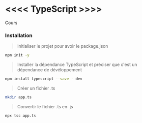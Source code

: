 # <<<< TypeScript >>>>
<!-- --------------------- -->
 Cours

<!-- --------------------- -->
### Installation
 > Initialiser le projet pour avoir le package.json
 ```bash
 npm init -y 
 ``` 
 > Installer la dépendance TypeScript et préciser que c'est un dépendance de dévéloppement 
 ```bash
 npm install typescript --save - dev  
 ```
 >Créer un fichier .ts
 ```bash
 mkdir app.ts
 ``` 
 > Convertir le fichier .ts en .js
 ```bash
 npx tsc app.ts
 ```
